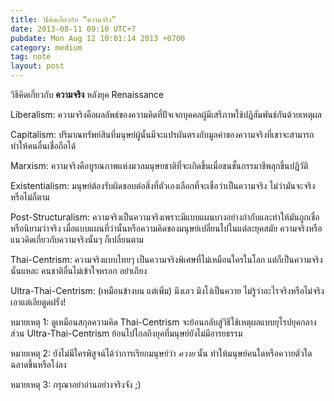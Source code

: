 ```yaml
---
title: วิธีคิดเกี่ยวกับ “ความจริง”
date: 2013-08-11 09:10 UTC+7
pubdate: Mon Aug 12 10:01:14 2013 +0700
category: medium
tag: note
layout: post
---
```


วิธีคิดเกี่ยวกับ **ความจริง** หลังยุค Renaissance

Liberalism: ความจริงคือผลลัพธ์ของความคิดที่ปัจเจกบุคคลผู้มีเสรีภาพใช้ปฏิสัมพันธ์กันด้วยเหตุผล

Capitalism: ปริมาณทรัพย์สินที่มนุษย์ผู้นั้นมีจะแปรผันตรงกับมูลค่าของความจริงที่เขาจะสามารถทำให้คนอื่นเชื่อถือได้

Marxism: ความจริงคือบูรณภาพแห่งมวลมนุษยชาติที่จะเกิดขึ้นเมื่อชนชั้นกรรมาชีพลุกขึ้นปฏิวัติ

Existentialism: มนุษย์ต้องรับผิดชอบต่อสิ่งที่ตัวเองเลือกที่จะเชื่อว่าเป็นความจริง ไม่ว่ามันจะจริงหรือไม่ก็ตาม

Post-Structuralism: ความจริงเป็นความจริงเพราะมีแบบแผนบางอย่างกำกับและทำให้มันถูกเชื่อหรือนิยามว่าจริง เมื่อแบบแผนที่ว่านั้นหรือความคิดของมนุษย์เปลี่ยนไปในแต่ละยุคสมัย ความจริงหรือแนวคิดเกี่ยวกับความจริงนั้นๆ ก็เปลี่ยนตาม

Thai-Centrism: ความจริงแบบไทยๆ เป็นความจริงพิเศษที่ไม่เหมือนใครในโลก แต่ก็เป็นความจริงนั่นแหละ คนชาติอื่นไม่เข้าใจหรอก อย่าเถียง

Ultra-Thai-Centrism: (เหมือนข้างบน แต่เพิ่ม) มึงเลว มึงโง่เป็นควาย ไม่รู้ว่าอะไรจริงหรือไม่จริง เอาแต่เลียตูดฝรั่ง!

หมายเหตุ 1: ดูเหมือนสกุลความคิด Thai-Centrism จะย้อนกลับสู่วิธีใช้เหตุผลแบบยุโรปยุคกลาง ส่วน Ultra-Thai-Centrism ย้อนไปไกลถึงยุคที่มนุษย์ยังไม่มีอารยธรรม

หมายเหตุ 2: ยังไม่มีใครพิสูจน์ได้ว่าการเรียกมนุษย์ว่า *ควาย* นั้น ทำให้มนุษย์คนใดหรือควายตัวใดฉลาดขึ้นหรือโง่ลง

หมายเหตุ 3: กรุณาอย่าอ่านอย่างจริงจัง ;)

